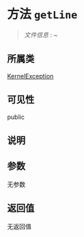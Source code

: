# 方法 `getLine`

> *文件信息* : ~

## 所属类 

[KernelException](../KernelException.md)

## 可见性

public

## 说明



## 参数


无参数


## 返回值

无返回值
